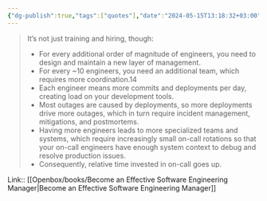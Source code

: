 ```yaml
---
{"dg-publish":true,"tags":["quotes"],"date":"2024-05-15T13:18:32+03:00","title":"cost of 10x engineer headcount","modified_at":"2024-08-08T11:45:53+03:00","aliases":"cost of 10x engineer headcount","dg-path":"/quotes/202405151318.md","permalink":"/quotes/202405151318/","dgPassFrontmatter":true}
---
```



> It’s not just training and hiring, though:
> - For every additional order of magnitude of engineers, you need to design and maintain a new layer of management.
> - For every ~10 engineers, you need an additional team, which requires more coordination.14
> - Each engineer means more commits and deployments per day, creating load on your development tools.
> - Most outages are caused by deployments, so more deployments drive more outages, which in turn require incident management, mitigations, and postmortems.
> - Having more engineers leads to more specialized teams and systems, which require increasingly small on-call rotations so that your on-call engineers have enough system context to debug and resolve production issues. 
> - Consequently, relative time invested in on-call goes up.

Link:: [[Openbox/books/Become an Effective Software Engineering Manager\|Become an Effective Software Engineering Manager]]
